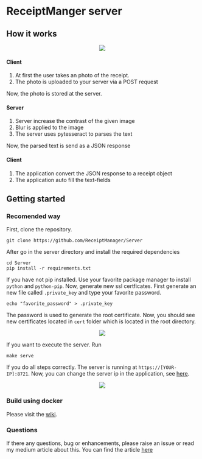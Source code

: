 # ReceiptManger server
## How it works

<p align="center">
<img src="https://miro.medium.com/max/647/1*KVZia8odiR2W-b6TOySjsg.png">
</p>

#### Client

1. At first the user takes an photo of the receipt.
2. The photo is uploaded to your server via a POST request

Now, the photo is stored at the server.

#### Server

1. Server increase the contrast of the given image
2. Blur is applied to the image
3. The server uses pytesseract to parses the text

Now, the parsed text is send as a JSON response

#### Client

1. The application convert the JSON response to a receipt object
2. The application auto fill the text-fields

## Getting started
### Recomended way
First, clone the repository.

```
git clone https://github.com/ReceiptManager/Server
```

After go in the server directory and install the required dependencies
```
cd Server
pip install -r requirements.txt
```

If you have not pip installed. Use your favorite package manager to install `python` and `python-pip`.
Now, generate new ssl certficates. First generate an new file called `.private_key` and
type your favorite password.
```
echo "favorite_password" > .private_key
```

The password is used to generate the root certificate. Now, you should see new certificates located
in `cert` folder which is located in the root directory.

<p align="center">
<img src="https://i.imgur.com/fZsI0kY.png"></p>

If you want to execute the server. Run
```
make serve
```

If you do all steps correctly. The server is running at `https://[YOUR-IP]:8721`. Now, you can change the
server ip in the application, see [here](https://github.com/ReceiptManager/Application).

<p align="center">
  <img src="https://i.imgur.com/xcwvmYa.png">
</p>

### Build using docker
Please visit the [wiki](https://github.com/ReceiptManager/receipt-parser-server/wiki/Install-using-docker).

### Questions
If there any questions, bug or enhancements, please raise an issue or read my medium article about this. You can
find the article [here](https://medium.com/swlh/fuzzy-receipt-parser-and-manager-cb614e4eaa6a)
